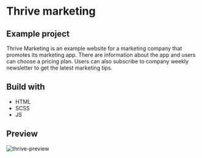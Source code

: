 # Thrive marketing

## Example project

Thrive Marketing is an example website for a marketing company that promotes its marketing app. There are information about the app and users can choose a pricing plan. Users can also subscribe to company weekly newsletter to get the latest marketing tips.

## Build with

* HTML
* SCSS
* JS

## Preview

![thrive-preview](https://github.com/lidija3/thrive-marketing/assets/122623282/a8c77635-280e-4fd1-ba94-0e2a20150002)
